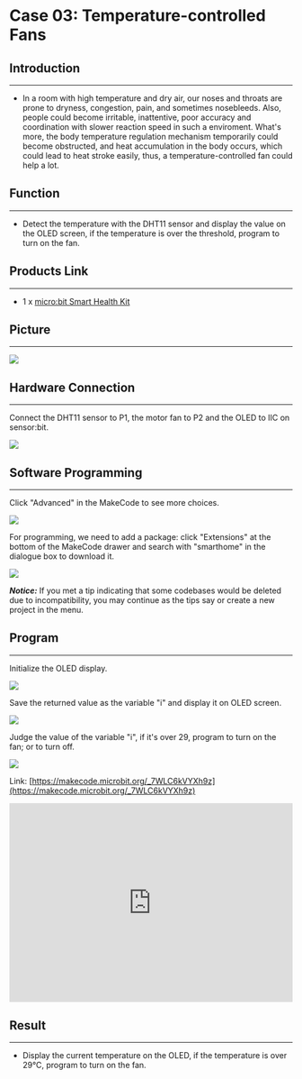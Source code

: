 # Case 03: Temperature-controlled Fans


##  Introduction
---

- In a room with high temperature and dry air, our noses and throats are prone to dryness, congestion, pain, and sometimes nosebleeds. Also, people could become irritable, inattentive, poor accuracy and coordination with slower reaction speed in such a enviroment.  What's more, the body temperature regulation mechanism temporarily could become obstructed, and heat accumulation in the body occurs, which could lead to heat stroke easily, thus, a temperature-controlled fan could help a lot.

## Function
---

- Detect the temperature with the DHT11 sensor and display the value on the OLED screen, if the temperature is over the threshold, program to turn on the fan. 

## Products Link
---
- 1 x [micro:bit Smart Health Kit](https://shop.elecfreaks.com/products/elecfreaks-micro-bit-smart-health-kit-without-micro-bit-board?_pos=1&_sid=2b45d49aa&_ss=r)

## Picture
---
![](./images/microbit-Smart-Health-Kit-case-01-02.png)

## Hardware Connection
---

Connect the DHT11 sensor to P1,  the motor fan to P2 and the OLED to IIC on sensor:bit. 

![](./images/microbit-Smart-Health-Kit-case-03-03.png)

## Software Programming 
---

Click "Advanced" in the MakeCode to see more choices.

![](./images/microbit-Smart-Health-Kit-case-01-04.png)

For programming, we need to add a package: click "Extensions" at the bottom of the MakeCode drawer and search with "smarthome" in the dialogue box to download it. 

![](./images/microbit-Smart-Health-Kit-case-01-05.png)



***Notice:*** If you met a tip indicating that some codebases would be deleted due to incompatibility, you may continue as the tips say or create a new project in the menu. 

## Program 
---
Initialize the OLED display. 

![](./images/microbit-Smart-Health-Kit-case-03-07.png)

Save the returned value as the variable "i" and display it on OLED screen. 

![](./images/microbit-Smart-Health-Kit-case-03-08.png)

Judge the value of the variable "i", if it's over 29, program to turn on the fan; or to turn off. 

![](./images/microbit-Smart-Health-Kit-case-03-09.png)

Link: [https://makecode.microbit.org/_7WLC6kVYXh9z](https://makecode.microbit.org/_7WLC6kVYXh9z)

<div style="position:relative;height:0;padding-bottom:70%;overflow:hidden;">
<iframe style="position:absolute;top:0;left:0;width:100%;height:100%;" src="https://makecode.microbit.org/#pub:https://makecode.microbit.org/_7WLC6kVYXh9z" frameborder="0" sandbox="allow-popups allow-forms allow-scripts allow-same-origin">
</iframe>
</div>  


## Result
---
- Display the current temperature on the OLED, if the temperature is over 29℃, program to turn on the fan. 



